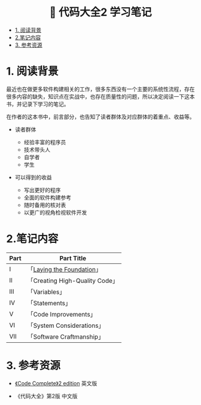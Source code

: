 <h1 align="center">📔 代码大全2 学习笔记</h1>

- [1. 阅读背景](#1-阅读背景)
- [2.笔记内容](#2笔记内容)
- [3. 参考资源](#3-参考资源)

# 1. 阅读背景
最近也在做更多软件构建相关的工作，很多东西没有一个主要的系统性流程，存在很多内容的缺失，知识点在实战中，也存在质量性的问题，所以决定阅读一下这本书，并记录下学习的笔记。


在作者的这本书中，前言部分，也告知了读者群体及对应群体的着重点、收益等。
- 读者群体
  - 经验丰富的程序员
  - 技术带头人
  - 自学者
  - 学生

- 可以得到的收益
  - 写出更好的程序
  - 全面的软件构建参考
  - 随时备用的核对表
  - 以更广的视角检视软件开发

# 2.笔记内容

|Part|Part Title|
|--|--|
|I|「[Laying the Foundation](./docs/part01/README.md)」|
|II|「Creating High-Quality Code」|
|III|「Variables」|
|IV|「Statements」|
|V|「Code Improvements」|
|VI|「System Considerations」|
|VII|「Software Craftmanship」|

# 3. 参考资源
- [《Code Complete》2 edition](http://aroma.vn/web/wp-content/uploads/2016/11/code-complete-2nd-edition-v413hav.pdf) 英文版

- 《代码大全》第2版 中文版
